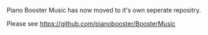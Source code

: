 Piano Booster Music has now moved to it's own seperate repositry.

Please see https://github.com/pianobooster/BoosterMusic

